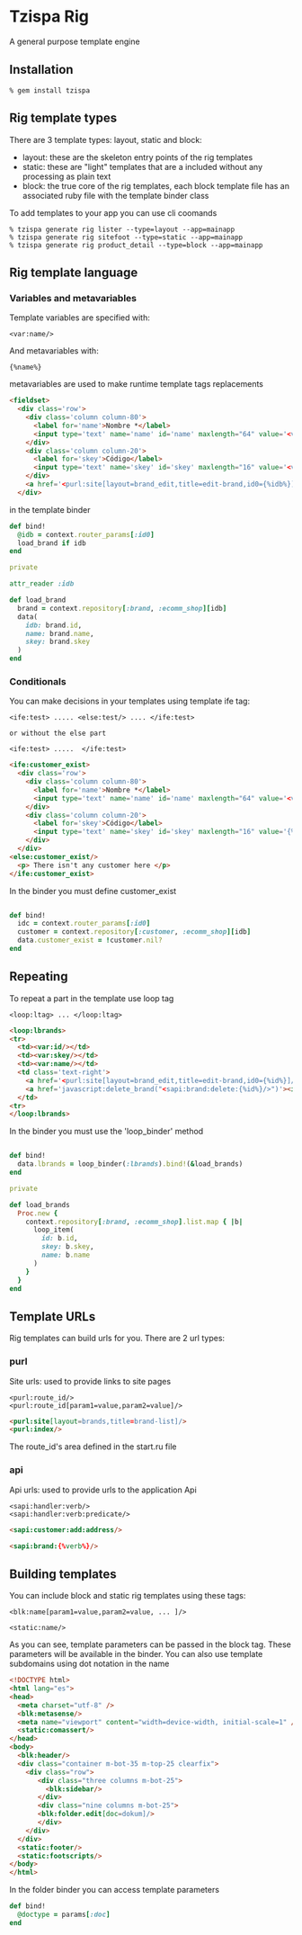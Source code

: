 # Tzispa Rig

A general purpose template engine

## Installation

```shell
% gem install tzispa
```

## Rig template types

There are 3 template types: layout, static and block:

* layout: these are the skeleton entry points of the rig templates
* static: these are "light" templates that are a included without any processing as plain text
* block: the true core of the rig templates, each block template file has an associated ruby file with the template binder class

To add templates to your app you can use cli coomands

```shell
% tzispa generate rig lister --type=layout --app=mainapp
% tzispa generate rig sitefoot --type=static --app=mainapp
% tzispa generate rig product_detail --type=block --app=mainapp
```

## Rig template language

### Variables and metavariables

Template variables are specified with:
```
<var:name/>
```

And metavariables with:
```
{%name%}
```

metavariables are used to make runtime template tags replacements
```html
<fieldset>
  <div class='row'>
    <div class='column column-80'>
      <label for='name'>Nombre *</label>
      <input type='text' name='name' id='name' maxlength="64" value='<var:name/>' required='required' />
    </div>
    <div class='column column-20'>
      <label for='skey'>Código</label>
      <input type='text' name='skey' id='skey' maxlength="16" value='<var:skey/>'/>
    </div>
    <a href='<purl:site[layout=brand_edit,title=edit-brand,id0={%idb%}]/>'><i class='fa fa-edit'></i></a>
  </div>
```

in the template binder
```ruby
def bind!
  @idb = context.router_params[:id0]
  load_brand if idb
end

private

attr_reader :idb

def load_brand
  brand = context.repository[:brand, :ecomm_shop][idb]
  data(
    idb: brand.id,
    name: brand.name,
    skey: brand.skey
  )
end
```

### Conditionals

You can make decisions in your templates using template ife tag:
```
<ife:test> ..... <else:test/> .... </ife:test>

or without the else part

<ife:test> .....  </ife:test>
```

```html
<ife:customer_exist>
  <div class='row'>
    <div class='column column-80'>
      <label for='name'>Nombre *</label>
      <input type='text' name='name' id='name' maxlength="64" value='<var:name/>' required='required' />
    </div>
    <div class='column column-20'>
      <label for='skey'>Código</label>
      <input type='text' name='skey' id='skey' maxlength="16" value='{%skey%}'/>
    </div>
  </div>
<else:customer_exist/>  
  <p> There isn't any customer here </p>
</ife:customer_exist>  
```

In the binder you must define customer_exist
```ruby

def bind!
  idc = context.router_params[:id0]
  customer = context.repository[:customer, :ecomm_shop][idb]
  data.customer_exist = !customer.nil?
end

```

## Repeating

To repeat a part in the template use loop tag
```
<loop:ltag> ... </loop:ltag>
```

```html
<loop:lbrands>
<tr>
  <td><var:id/></td>
  <td><var:skey/></td>
  <td><var:name/></td>
  <td class='text-right'>
    <a href='<purl:site[layout=brand_edit,title=edit-brand,id0={%id%}]/>'><i class='fa fa-edit'></i></a>
    <a href='javascript:delete_brand("<sapi:brand:delete:{%id%}/>")'><i class='fa fa-trash'></i></a>
  </td>
<tr>
</loop:lbrands>
```

In the binder you must use the 'loop_binder' method
```ruby

def bind!
  data.lbrands = loop_binder(:lbrands).bind!(&load_brands)
end

private

def load_brands
  Proc.new {
    context.repository[:brand, :ecomm_shop].list.map { |b|
      loop_item(
        id: b.id,
        skey: b.skey,
        name: b.name
      )
    }
  }
end
```

## Template URLs

Rig templates can build urls for you. There are 2 url types:

### purl

Site urls: used to provide links to site pages

```
<purl:route_id/>
<purl:route_id[param1=value,param2=value]/>
```

```html
<purl:site[layout=brands,title=brand-list]/>
<purl:index/>
```
The route_id's area defined in the start.ru file

### api

Api urls: used to provide urls to the application Api

```
<sapi:handler:verb/>
<sapi:handler:verb:predicate/>
```

```html
<sapi:customer:add:address/>

<sapi:brand:{%verb%}/>
```

## Building templates

You can include block and static rig templates using these tags:
```
<blk:name[param1=value,param2=value, ... ]/>

<static:name/>
```

As you can see, template parameters can be passed in the block tag.
These parameters will be available in the binder.
You can also use template subdomains using dot notation in the name
```html
<!DOCTYPE html>
<html lang="es">
<head>
  <meta charset="utf-8" />
  <blk:metasense/>
  <meta name="viewport" content="width=device-width, initial-scale=1" />
  <static:comassert/>
</head>
<body>
  <blk:header/>
  <div class="container m-bot-35 m-top-25 clearfix">
    <div class="row">
       <div class="three columns m-bot-25">
         <blk:sidebar/>
       </div>
       <div class="nine columns m-bot-25">
       <blk:folder.edit[doc=dokum]/>
       </div>
    </div>
  </div>
  <static:footer/>
  <static:footscripts/>
</body>
</html>
```

In the folder binder you can access template parameters
```ruby
def bind!
  @doctype = params[:doc]
end
```
